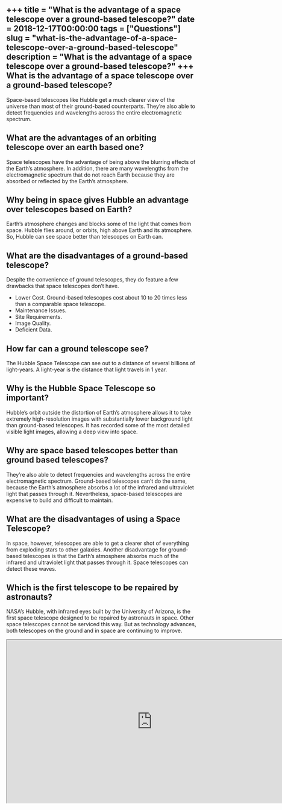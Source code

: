 +++
title = "What is the advantage of a space telescope over a ground-based telescope?"
date = 2018-12-17T00:00:00
tags = ["Questions"]
slug = "what-is-the-advantage-of-a-space-telescope-over-a-ground-based-telescope"
description = "What is the advantage of a space telescope over a ground-based telescope?"
+++
What is the advantage of a space telescope over a ground-based telescope?
-------------------------------------------------------------------------

Space-based telescopes like Hubble get a much clearer view of the universe than most of their ground-based counterparts. They’re also able to detect frequencies and wavelengths across the entire electromagnetic spectrum.

What are the advantages of an orbiting telescope over an earth based one?
-------------------------------------------------------------------------

Space telescopes have the advantage of being above the blurring effects of the Earth’s atmosphere. In addition, there are many wavelengths from the electromagnetic spectrum that do not reach Earth because they are absorbed or reflected by the Earth’s atmosphere.

Why being in space gives Hubble an advantage over telescopes based on Earth?
----------------------------------------------------------------------------

Earth’s atmosphere changes and blocks some of the light that comes from space. Hubble flies around, or orbits, high above Earth and its atmosphere. So, Hubble can see space better than telescopes on Earth can.

What are the disadvantages of a ground-based telescope?
-------------------------------------------------------

Despite the convenience of ground telescopes, they do feature a few drawbacks that space telescopes don’t have.

- Lower Cost. Ground-based telescopes cost about 10 to 20 times less than a comparable space telescope.
- Maintenance Issues.
- Site Requirements.
- Image Quality.
- Deficient Data.

How far can a ground telescope see?
-----------------------------------

The Hubble Space Telescope can see out to a distance of several billions of light-years. A light-year is the distance that light travels in 1 year.

Why is the Hubble Space Telescope so important?
-----------------------------------------------

Hubble’s orbit outside the distortion of Earth’s atmosphere allows it to take extremely high-resolution images with substantially lower background light than ground-based telescopes. It has recorded some of the most detailed visible light images, allowing a deep view into space.

Why are space based telescopes better than ground based telescopes?
-------------------------------------------------------------------

They’re also able to detect frequencies and wavelengths across the entire electromagnetic spectrum. Ground-based telescopes can’t do the same, because the Earth’s atmosphere absorbs a lot of the infrared and ultraviolet light that passes through it. Nevertheless, space-based telescopes are expensive to build and difficult to maintain.

What are the disadvantages of using a Space Telescope?
------------------------------------------------------

In space, however, telescopes are able to get a clearer shot of everything from exploding stars to other galaxies. Another disadvantage for ground-based telescopes is that the Earth’s atmosphere absorbs much of the infrared and ultraviolet light that passes through it. Space telescopes can detect these waves.

Which is the first telescope to be repaired by astronauts?
----------------------------------------------------------

NASA’s Hubble, with infrared eyes built by the University of Arizona, is the first space telescope designed to be repaired by astronauts in space. Other space telescopes cannot be serviced this way. But as technology advances, both telescopes on the ground and in space are continuing to improve.

<iframe allow="accelerometer; autoplay; clipboard-write; encrypted-media; gyroscope; picture-in-picture" allowfullscreen="" class="__youtube_prefs__  epyt-is-override  no-lazyload" data-no-lazy="1" data-origheight="433" data-origwidth="770" data-skipgform_ajax_framebjll="" height="433" id="_ytid_48063" loading="lazy" src="https://www.youtube.com/embed/oyHS3DJRqH0?enablejsapi=1&autoplay=0&cc_load_policy=0&cc_lang_pref=&iv_load_policy=1&loop=0&modestbranding=0&rel=1&fs=1&playsinline=0&autohide=2&theme=dark&color=red&controls=1&" title="YouTube player" width="770"></iframe>